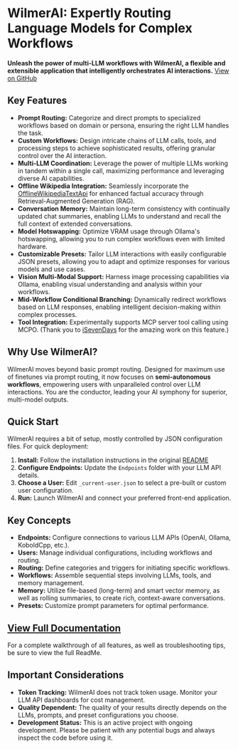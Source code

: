 # WilmerAI: Expertly Routing Language Models for Complex Workflows

**Unleash the power of multi-LLM workflows with WilmerAI, a flexible and extensible application that intelligently orchestrates AI interactions.**  [View on GitHub](https://github.com/SomeOddCodeGuy/WilmerAI)

## Key Features

*   **Prompt Routing:**  Categorize and direct prompts to specialized workflows based on domain or persona, ensuring the right LLM handles the task.
*   **Custom Workflows:** Design intricate chains of LLM calls, tools, and processing steps to achieve sophisticated results, offering granular control over the AI interaction.
*   **Multi-LLM Coordination:**  Leverage the power of multiple LLMs working in tandem within a single call, maximizing performance and leveraging diverse AI capabilities.
*   **Offline Wikipedia Integration:** Seamlessly incorporate the [OfflineWikipediaTextApi](https://github.com/SomeOddCodeGuy/OfflineWikipediaTextApi) for enhanced factual accuracy through Retrieval-Augmented Generation (RAG).
*   **Conversation Memory:**  Maintain long-term consistency with continually updated chat summaries, enabling LLMs to understand and recall the full context of extended conversations.
*   **Model Hotswapping:** Optimize VRAM usage through Ollama's hotswapping, allowing you to run complex workflows even with limited hardware.
*   **Customizable Presets:** Tailor LLM interactions with easily configurable JSON presets, allowing you to adapt and optimize responses for various models and use cases.
*   **Vision Multi-Modal Support:** Harness image processing capabilities via Ollama, enabling visual understanding and analysis within your workflows.
*   **Mid-Workflow Conditional Branching:** Dynamically redirect workflows based on LLM responses, enabling intelligent decision-making within complex processes.
*   **Tool Integration:** Experimentally supports MCP server tool calling using MCPO. (Thank you to [iSevenDays](https://github.com/iSevenDays) for the amazing work on this feature.)

## Why Use WilmerAI?

WilmerAI moves beyond basic prompt routing.  Designed for maximum use of finetunes via prompt routing, it now focuses on **semi-autonomous workflows**, empowering users with unparalleled control over LLM interactions. You are the conductor, leading your AI symphony for superior, multi-model outputs.

## Quick Start

WilmerAI requires a bit of setup, mostly controlled by JSON configuration files. For quick deployment:

1.  **Install:** Follow the installation instructions in the original [README](https://github.com/SomeOddCodeGuy/WilmerAI#quick-ish-setup)
2.  **Configure Endpoints:** Update the `Endpoints` folder with your LLM API details.
3.  **Choose a User:** Edit `_current-user.json` to select a pre-built or custom user configuration.
4.  **Run:** Launch WilmerAI and connect your preferred front-end application.

## Key Concepts

*   **Endpoints:** Configure connections to various LLM APIs (OpenAI, Ollama, KoboldCpp, etc.).
*   **Users:** Manage individual configurations, including workflows and routing.
*   **Routing:** Define categories and triggers for initiating specific workflows.
*   **Workflows:** Assemble sequential steps involving LLMs, tools, and memory management.
*   **Memory:** Utilize file-based (long-term) and smart vector memory, as well as rolling summaries, to create rich, context-aware conversations.
*   **Presets:** Customize prompt parameters for optimal performance.

## [View Full Documentation](https://github.com/SomeOddCodeGuy/WilmerAI)

For a complete walkthrough of all features, as well as troubleshooting tips, be sure to view the full ReadMe.

## Important Considerations

*   **Token Tracking:** WilmerAI does not track token usage. Monitor your LLM API dashboards for cost management.
*   **Quality Dependent:** The quality of your results directly depends on the LLMs, prompts, and preset configurations you choose.
*   **Development Status:** This is an active project with ongoing development. Please be patient with any potential bugs and always inspect the code before using it.